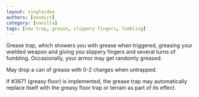 ```yaml
---
layout: singleidea
authors: [aosdict]
category: [vanilla]
tags: [new trap, grease, slippery fingers, fumbling]
---
```

Grease trap, which showers you with grease when triggered, greasing your wielded
weapon and giving you slippery fingers and several turns of fumbling.
Occasionally, your armor may get randomly greased.

May drop a can of grease with 0-2 charges when untrapped.

If #3671 (greasy floor) is implemented, the grease trap may automatically
replace itself with the greasy floor trap or terrain as part of its effect.
